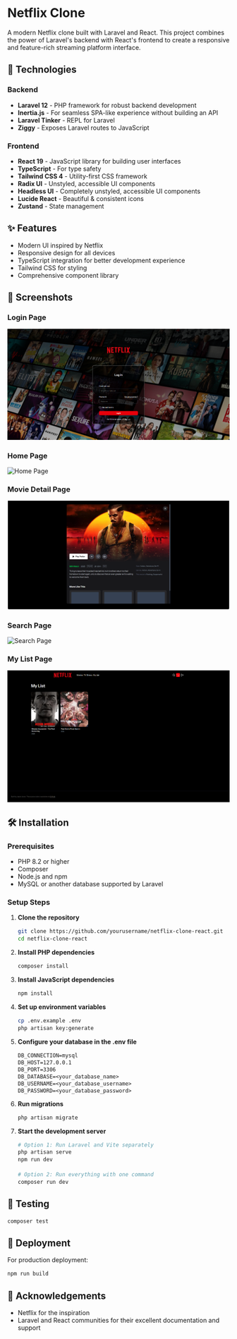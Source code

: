 # Netflix Clone

A modern Netflix clone built with Laravel and React. This project combines the power of Laravel's backend with React's frontend to create a responsive and feature-rich streaming platform interface.

## 🚀 Technologies

### Backend
- **Laravel 12** - PHP framework for robust backend development
- **Inertia.js** - For seamless SPA-like experience without building an API
- **Laravel Tinker** - REPL for Laravel
- **Ziggy** - Exposes Laravel routes to JavaScript

### Frontend
- **React 19** - JavaScript library for building user interfaces
- **TypeScript** - For type safety
- **Tailwind CSS 4** - Utility-first CSS framework
- **Radix UI** - Unstyled, accessible UI components
- **Headless UI** - Completely unstyled, accessible UI components
- **Lucide React** - Beautiful & consistent icons
- **Zustand** - State management

## ✨ Features

- Modern UI inspired by Netflix
- Responsive design for all devices
- TypeScript integration for better development experience
- Tailwind CSS for styling
- Comprehensive component library

## 📸 Screenshots

### Login Page
![Login Page](screenshots/login.png)

### Home Page
![Home Page](screenshots/home.png)



### Movie Detail Page
![Movie Detail](screenshots/movie-detail.png)

### Search Page
![Search Page](screenshots/search.png)


### My List Page
![My List](screenshots/my-list.png)



## 🛠️ Installation

### Prerequisites
- PHP 8.2 or higher
- Composer
- Node.js and npm
- MySQL or another database supported by Laravel

### Setup Steps

1. **Clone the repository**
   ```bash
   git clone https://github.com/yourusername/netflix-clone-react.git
   cd netflix-clone-react
   ```

2. **Install PHP dependencies**
   ```bash
   composer install
   ```

3. **Install JavaScript dependencies**
   ```bash
   npm install
   ```

4. **Set up environment variables**
   ```bash
   cp .env.example .env
   php artisan key:generate
   ```

5. **Configure your database in the .env file**
   ```
   DB_CONNECTION=mysql
   DB_HOST=127.0.0.1
   DB_PORT=3306
   DB_DATABASE=<your_database_name>
   DB_USERNAME=<your_database_username>
   DB_PASSWORD=<your_database_password>
   ```

6. **Run migrations**
   ```bash
   php artisan migrate
   ```

7. **Start the development server**
   ```bash
   # Option 1: Run Laravel and Vite separately
   php artisan serve
   npm run dev

   # Option 2: Run everything with one command
   composer run dev
   ```

## 🧪 Testing

```bash
composer test
```

## 🚀 Deployment

For production deployment:

```bash
npm run build
```


## 🙏 Acknowledgements

- Netflix for the inspiration
- Laravel and React communities for their excellent documentation and support
